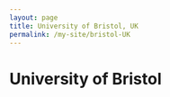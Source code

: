```yaml
---
layout: page
title: University of Bristol, UK
permalink: /my-site/bristol-UK
---
```

# University of Bristol
